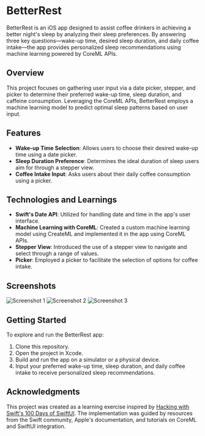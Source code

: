
# BetterRest

BetterRest is an iOS app designed to assist coffee drinkers in achieving a better night's sleep by analyzing their sleep preferences. By answering three key questions—wake-up time, desired sleep duration, and daily coffee intake—the app provides personalized sleep recommendations using machine learning powered by CoreML APIs.

## Overview

This project focuses on gathering user input via a date picker, stepper, and picker to determine their preferred wake-up time, sleep duration, and caffeine consumption. Leveraging the CoreML APIs, BetterRest employs a machine learning model to predict optimal sleep patterns based on user input.

## Features

- **Wake-up Time Selection**: Allows users to choose their desired wake-up time using a date picker.
- **Sleep Duration Preference**: Determines the ideal duration of sleep users aim for through a stepper view.
- **Coffee Intake Input**: Asks users about their daily coffee consumption using a picker.

## Technologies and Learnings

- **Swift's Date API**: Utilized for handling date and time in the app's user interface.
- **Machine Learning with CoreML**: Created a custom machine learning model using CreateML and implemented it in the app using CoreML APIs.
- **Stepper View**: Introduced the use of a stepper view to navigate and select through a range of values.
- **Picker**: Employed a picker to facilitate the selection of options for coffee intake.

## Screenshots

![Screenshot 1](images/image1.png)
![Screenshot 2](images/image2.png)
![Screenshot 3](images/image3.png)

## Getting Started

To explore and run the BetterRest app:
1. Clone this repository.
2. Open the project in Xcode.
3. Build and run the app on a simulator or a physical device.
4. Input your preferred wake-up time, sleep duration, and daily coffee intake to receive personalized sleep recommendations.

## Acknowledgments

This project was created as a learning exercise inspired by [Hacking with Swift's 100 Days of SwiftUI](https://www.hackingwithswift.com/100/swiftui). The implementation was guided by resources from the Swift community, Apple's documentation, and tutorials on CoreML and SwiftUI integration.
